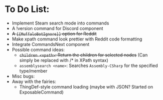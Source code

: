 ﻿# To Do List:
+ Implement Steam search mode into commands
+ A !version command for Discord component
+ ~~A `{{MuffaloBotIgnore}}` option for Reddit~~
+ Make xpath command look prettier with Reddit code formatting
+ Integrate CommandsNext component
+ Possible command ideas:
  + ~~`children <xpath>`: Return the children for selected nodes~~ (Can simply be replaced with /* in XPath syntax)
  + `assemblysearch <name>`: Searches `Assembly-CSharp` for the specified type/member
+ Misc bugs:
+ Away with the fairies:
  + ThingDef-style command loading (maybe with JSON? Started on ExposableCommand)